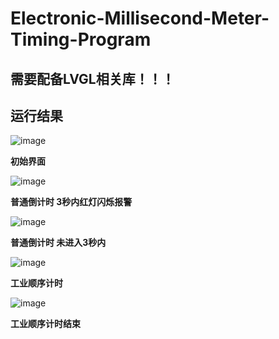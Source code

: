 # Electronic-Millisecond-Meter-Timing-Program
## 需要配备LVGL相关库！！！

## 运行结果

![image](https://github.com/user-attachments/assets/9fdb0af2-4ba0-4771-a655-e9b9053ee7f1)

**初始界面**

![image](https://github.com/user-attachments/assets/43f457ef-7157-4a34-94b4-acced7962878)

**普通倒计时 3秒内红灯闪烁报警**

![image](https://github.com/user-attachments/assets/96505bf4-b243-4d41-8f1e-077295b5bf91)

**普通倒计时 未进入3秒内**

![image](https://github.com/user-attachments/assets/781afcfa-00d7-459f-b780-39774a2c7b57)

**工业顺序计时**

![image](https://github.com/user-attachments/assets/1ad9ebad-e3a6-440b-844d-6e3862b48ef9)

**工业顺序计时结束**

